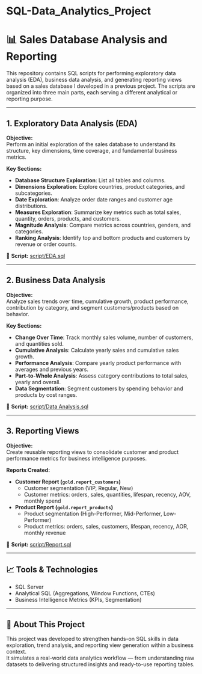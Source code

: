 # SQL-Data_Analytics_Project

# 📊 Sales Database Analysis and Reporting

This repository contains SQL scripts for performing exploratory data analysis (EDA), business data analysis, and generating reporting views based on a sales database I developed in a previous project.
The scripts are organized into three main parts, each serving a different analytical or reporting purpose.

---

## 1. Exploratory Data Analysis (EDA)

**Objective:**  
Perform an initial exploration of the sales database to understand its structure, key dimensions, time coverage, and fundamental business metrics.

**Key Sections:**
- **Database Structure Exploration**: List all tables and columns.
- **Dimensions Exploration**: Explore countries, product categories, and subcategories.
- **Date Exploration**: Analyze order date ranges and customer age distributions.
- **Measures Exploration**: Summarize key metrics such as total sales, quantity, orders, products, and customers.
- **Magnitude Analysis**: Compare metrics across countries, genders, and categories.
- **Ranking Analysis**: Identify top and bottom products and customers by revenue or order counts.
  
📂 **Script:** [script/EDA.sql](script/EDA.sql)

---

## 2. Business Data Analysis

**Objective:**  
Analyze sales trends over time, cumulative growth, product performance, contribution by category, and segment customers/products based on behavior.

**Key Sections:**
- **Change Over Time**: Track monthly sales volume, number of customers, and quantities sold.
- **Cumulative Analysis**: Calculate yearly sales and cumulative sales growth.
- **Performance Analysis**: Compare yearly product performance with averages and previous years.
- **Part-to-Whole Analysis**: Assess category contributions to total sales, yearly and overall.
- **Data Segmentation**: Segment customers by spending behavior and products by cost ranges.

📂 **Script:** [script/Data Analysis.sql](script/Data_Analysis.sql)

---

## 3. Reporting Views

**Objective:**  
Create reusable reporting views to consolidate customer and product performance metrics for business intelligence purposes.

**Reports Created:**
- **Customer Report (`gold.report_customers`)**
  - Customer segmentation (VIP, Regular, New)
  - Customer metrics: orders, sales, quantities, lifespan, recency, AOV, monthly spend
- **Product Report (`gold.report_products`)**
  - Product segmentation (High-Performer, Mid-Performer, Low-Performer)
  - Product metrics: orders, sales, customers, lifespan, recency, AOR, monthly revenue

📂 **Script:** [script/Report.sql](script/Report.sql)

---

## 📈 Tools & Technologies

- SQL Server 
- Analytical SQL (Aggregations, Window Functions, CTEs)
- Business Intelligence Metrics (KPIs, Segmentation)

---

## 🔖 About This Project

This project was developed to strengthen hands-on SQL skills in data exploration, trend analysis, and reporting view generation within a business context.  
It simulates a real-world data analytics workflow — from understanding raw datasets to delivering structured insights and ready-to-use reporting tables.

